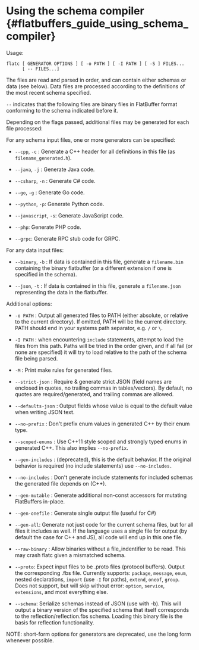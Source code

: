 Using the schema compiler    {#flatbuffers_guide_using_schema_compiler}
=========================

Usage:

    flatc [ GENERATOR OPTIONS ] [ -o PATH ] [ -I PATH ] [ -S ] FILES...
          [ -- FILES...]

The files are read and parsed in order, and can contain either schemas
or data (see below). Data files are processed according to the definitions of
the most recent schema specified.

`--` indicates that the following files are binary files in
FlatBuffer format conforming to the schema indicated before it.

Depending on the flags passed, additional files may
be generated for each file processed:

For any schema input files, one or more generators can be specified:

-   `--cpp`, `-c` : Generate a C++ header for all definitions in this file (as
    `filename_generated.h`).

-   `--java`, `-j` : Generate Java code.

-   `--csharp`, `-n` : Generate C# code.

-   `--go`, `-g` : Generate Go code.

-   `--python`, `-p`: Generate Python code.

-   `--javascript`, `-s`: Generate JavaScript code.

-   `--php`: Generate PHP code.

-   `--grpc`: Generate RPC stub code for GRPC.

For any data input files:

-   `--binary`, `-b` : If data is contained in this file, generate a
    `filename.bin` containing the binary flatbuffer (or a different extension
    if one is specified in the schema).

-   `--json`, `-t` : If data is contained in this file, generate a
    `filename.json` representing the data in the flatbuffer.

Additional options:

-   `-o PATH` : Output all generated files to PATH (either absolute, or
    relative to the current directory). If omitted, PATH will be the
    current directory. PATH should end in your systems path separator,
    e.g. `/` or `\`.

-   `-I PATH` : when encountering `include` statements, attempt to load the
    files from this path. Paths will be tried in the order given, and if all
    fail (or none are specified) it will try to load relative to the path of
    the schema file being parsed.

-   `-M` : Print make rules for generated files.

-   `--strict-json` : Require & generate strict JSON (field names are enclosed
    in quotes, no trailing commas in tables/vectors). By default, no quotes are
    required/generated, and trailing commas are allowed.

-   `--defaults-json` : Output fields whose value is equal to the default value
    when writing JSON text.

-   `--no-prefix` : Don't prefix enum values in generated C++ by their enum
    type.

-   `--scoped-enums` : Use C++11 style scoped and strongly typed enums in
    generated C++. This also implies `--no-prefix`.

-   `--gen-includes` : (deprecated), this is the default behavior.
                       If the original behavior is required (no include
	                   statements) use `--no-includes.`

-   `--no-includes` : Don't generate include statements for included schemas the
    generated file depends on (C++).

-   `--gen-mutable` : Generate additional non-const accessors for mutating
    FlatBuffers in-place.

-   `--gen-onefile` :  Generate single output file (useful for C#)

-   `--gen-all`: Generate not just code for the current schema files, but
    for all files it includes as well. If the language uses a single file for
    output (by default the case for C++ and JS), all code will end up in
    this one file.

-   `--raw-binary` : Allow binaries without a file_indentifier to be read.
    This may crash flatc given a mismatched schema.

-   `--proto`: Expect input files to be .proto files (protocol buffers).
    Output the corresponding .fbs file.
    Currently supports: `package`, `message`, `enum`, nested declarations,
    `import` (use `-I` for paths), `extend`, `oneof`, `group`.
    Does not support, but will skip without error: `option`, `service`,
    `extensions`, and most everything else.

-   `--schema`: Serialize schemas instead of JSON (use with -b). This will
    output a binary version of the specified schema that itself corresponds
    to the reflection/reflection.fbs schema. Loading this binary file is the
    basis for reflection functionality.

NOTE: short-form options for generators are deprecated, use the long form
whenever possible.
